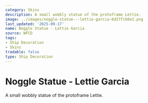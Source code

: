 ```yaml
---
category: Skins
description: A small wobbly statue of the protoframe Lettie.
image: ../images/noggle-statue---lettie-garcia-6d27fcb0e2.png
last_updated: '2025-09-17'
name: Noggle Statue - Lettie Garcia
source: WFCD
tags:
- Ship Decoration
- Skins
tradable: false
type: Ship Decoration
---
```


# Noggle Statue - Lettie Garcia

A small wobbly statue of the protoframe Lettie.

